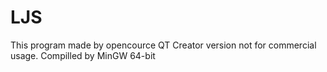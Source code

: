 # LJS

This program made by opencource QT Creator version not for commercial usage. Compilled by MinGW 64-bit
